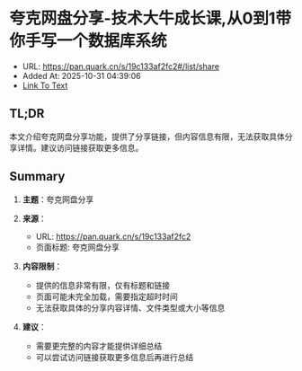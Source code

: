 # 夸克网盘分享-技术大牛成长课,从0到1带你手写一个数据库系统
- URL: https://pan.quark.cn/s/19c133af2fc2#/list/share
- Added At: 2025-10-31 04:39:06
- [Link To Text](2025-10-31-夸克网盘分享-技术大牛成长课,从0到1带你手写一个数据库系统_raw.md)

## TL;DR
本文介绍夸克网盘分享功能，提供了分享链接，但内容信息有限，无法获取具体分享详情。建议访问链接获取更多信息。

## Summary

1. **主题**：夸克网盘分享
   
2. **来源**：
   - URL: https://pan.quark.cn/s/19c133af2fc2
   - 页面标题: 夸克网盘分享

3. **内容限制**：
   - 提供的信息非常有限，仅有标题和链接
   - 页面可能未完全加载，需要指定超时时间
   - 无法获取具体的分享内容详情、文件类型或大小等信息

4. **建议**：
   - 需要更完整的内容才能提供详细总结
   - 可以尝试访问链接获取更多信息后再进行总结
